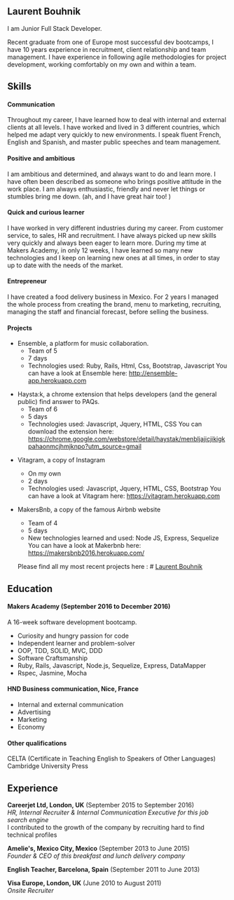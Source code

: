 ## Laurent Bouhnik

I  am Junior Full Stack Developer.

Recent graduate from one of Europe most successful dev bootcamps, I have 10 years experience in recruitment, client relationship and team management.
I have experience in following agile methodologies for project development, working comfortably on my own and within a team.

## Skills
#### Communication

Throughout my career, I have learned how to deal with internal and external clients at all levels. I have worked and lived in 3 different countries, which helped me adapt very quickly to new environments.
I speak fluent French, English and Spanish, and master public speeches and team management.

#### Positive and ambitious

I am ambitious and determined, and always want to do and learn more.
I have often been described as someone who brings positive attitude in the work place. I am always enthusiastic, friendly and never let things or stumbles bring me down. (ah, and I have great hair too! )

#### Quick and curious learner

I have worked in very different industries during my career. From customer service, to sales, HR and recruitment. I have always picked up new skills very quickly and always been eager to learn more.
During my time at Makers Academy, in only 12 weeks, I have learned so many new technologies and I keep on learning new ones at all times, in order to stay up to date with the needs of the market.

#### Entrepreneur

I have created a food delivery business in Mexico. For 2 years I managed the whole process from creating the brand, menu to marketing, recruiting, managing the staff and financial forecast, before selling the business.


#### Projects
- Ensemble, a platform for music collaboration.
  * Team of 5
  * 7 days
  * Technologies used: Ruby, Rails, Html, Css, Bootstrap, Javascript
  You can have a look at Ensemble here: http://ensemble-app.herokuapp.com

* Haysta:k, a chrome extension that helps developers (and the general public) find answer to PAQs.
  * Team of 6
  * 5 days
  * Technologies used: Javascript, Jquery, HTML, CSS
You can download the extension here: https://chrome.google.com/webstore/detail/haystak/menbljajicjikigkpahaonmcjhmjknpo?utm_source=gmail

- Vitagram, a copy of Instagram
  * On my own
  * 2 days
  * Technologies used: Javascript, Jquery, HTML, CSS, Bootstrap
You can have a look at Vitagram here: https://vitagram.herokuapp.com

- MakersBnb, a copy of the famous Airbnb website
  * Team of 4
  * 5 days
  * New technologies learned and used: Node JS, Express, Sequelize
You can have a look at Makerbnb here: https://makersbnb2016.herokuapp.com/


  Please find all my most recent projects here : # [Laurent Bouhnik](https://www.laurentbouhnik.com)

## Education

#### Makers Academy (September 2016 to December 2016)
A 16-week software development bootcamp.
- Curiosity and hungry passion for code
- Independent learner and problem-solver
- OOP, TDD, SOLID, MVC, DDD
- Software Craftsmanship
- Ruby, Rails, Javascript, Node.js, Sequelize, Express, DataMapper
- Rspec, Jasmine, Mocha

#### HND Business communication, Nice, France
- Internal and external communication
- Advertising
- Marketing
- Economy


#### Other qualifications
CELTA (Certificate in Teaching English to Speakers of Other Languages)
Cambridge University Press

## Experience

**Careerjet Ltd, London, UK** (September 2015 to September 2016)    
*HR, Internal Recruiter & Internal Communication Executive for this job search engine*  
I contributed to the growth of the company by recruiting hard to find technical profiles

**Amelie's, Mexico City, Mexico** (September 2013 to June 2015)   
*Founder & CEO of this breakfast and lunch delivery company*  

**English Teacher, Barcelona, Spain** (September 2011 to June 2013)   

**Visa Europe, London, UK** (June 2010 to August 2011)   
*Onsite Recruiter*
